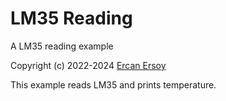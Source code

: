 # LM35 Reading

A LM35 reading example

Copyright (c) 2022-2024 [Ercan Ersoy](https://ercanersoy.net)

This example reads LM35 and prints temperature.
